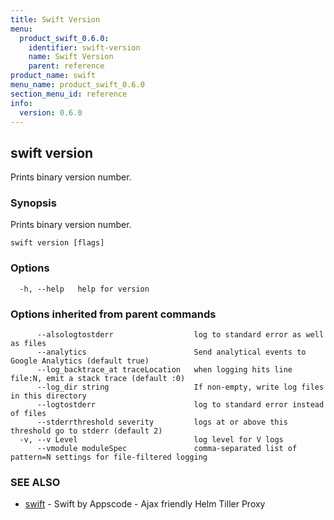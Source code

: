 ```yaml
---
title: Swift Version
menu:
  product_swift_0.6.0:
    identifier: swift-version
    name: Swift Version
    parent: reference
product_name: swift
menu_name: product_swift_0.6.0
section_menu_id: reference
info:
  version: 0.6.0
---
```


## swift version

Prints binary version number.

### Synopsis

Prints binary version number.

```
swift version [flags]
```

### Options

```
  -h, --help   help for version
```

### Options inherited from parent commands

```
      --alsologtostderr                  log to standard error as well as files
      --analytics                        Send analytical events to Google Analytics (default true)
      --log_backtrace_at traceLocation   when logging hits line file:N, emit a stack trace (default :0)
      --log_dir string                   If non-empty, write log files in this directory
      --logtostderr                      log to standard error instead of files
      --stderrthreshold severity         logs at or above this threshold go to stderr (default 2)
  -v, --v Level                          log level for V logs
      --vmodule moduleSpec               comma-separated list of pattern=N settings for file-filtered logging
```

### SEE ALSO

* [swift](/products/swift/0.6.0/reference/swift)	 - Swift by Appscode - Ajax friendly Helm Tiller Proxy

